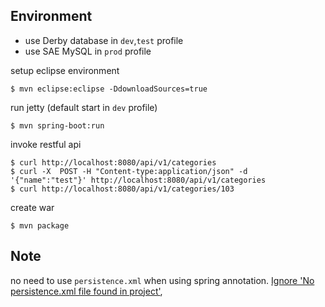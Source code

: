 Environment
-----------

- use Derby database in ```dev```,```test``` profile
- use SAE MySQL in ```prod``` profile

setup eclipse environment

	$ mvn eclipse:eclipse -DdownloadSources=true
	
run jetty (default start in ```dev``` profile)

	$ mvn spring-boot:run
	
invoke restful api

	$ curl http://localhost:8080/api/v1/categories
	$ curl -X  POST -H "Content-type:application/json" -d '{"name":"test"}' http://localhost:8080/api/v1/categories
	$ curl http://localhost:8080/api/v1/categories/103
	
create war

	$ mvn package
	
Note
----
no need to use ```persistence.xml``` when using spring annotation.
[Ignore 'No persistence.xml file found in project'](http://stackoverflow.com/questions/20287026/how-to-tell-eclipse-to-ignore-no-persistence-xml-file-found-in-project),

